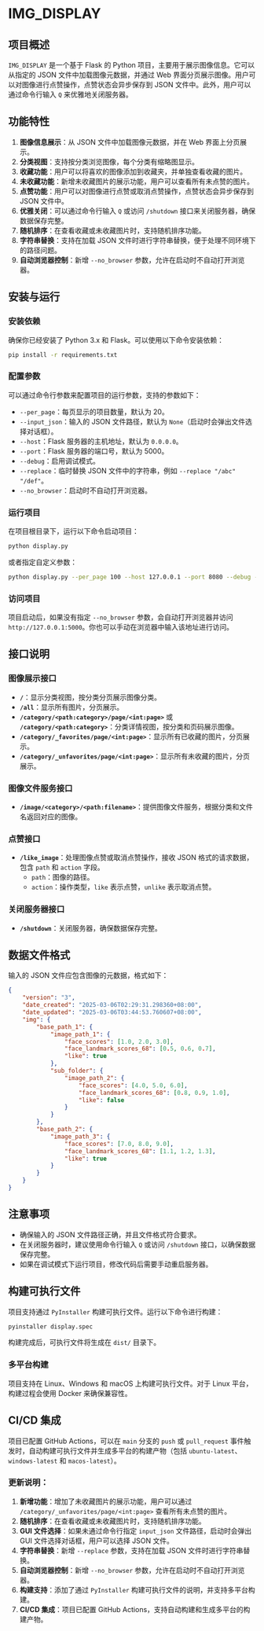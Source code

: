 # IMG_DISPLAY

## 项目概述
`IMG_DISPLAY` 是一个基于 Flask 的 Python 项目，主要用于展示图像信息。它可以从指定的 JSON 文件中加载图像元数据，并通过 Web 界面分页展示图像。用户可以对图像进行点赞操作，点赞状态会异步保存到 JSON 文件中。此外，用户可以通过命令行输入 `Q` 来优雅地关闭服务器。

## 功能特性
1. **图像信息展示**：从 JSON 文件中加载图像元数据，并在 Web 界面上分页展示。
2. **分类视图**：支持按分类浏览图像，每个分类有缩略图显示。
3. **收藏功能**：用户可以将喜欢的图像添加到收藏夹，并单独查看收藏的图片。
4. **未收藏功能**：新增未收藏图片的展示功能，用户可以查看所有未点赞的图片。
5. **点赞功能**：用户可以对图像进行点赞或取消点赞操作，点赞状态会异步保存到 JSON 文件中。
6. **优雅关闭**：可以通过命令行输入 `Q` 或访问 `/shutdown` 接口来关闭服务器，确保数据保存完整。
7. **随机排序**：在查看收藏或未收藏图片时，支持随机排序功能。
8. **字符串替换**：支持在加载 JSON 文件时进行字符串替换，便于处理不同环境下的路径问题。
9. **自动浏览器控制**：新增 `--no_browser` 参数，允许在启动时不自动打开浏览器。

## 安装与运行

### 安装依赖
确保你已经安装了 Python 3.x 和 Flask。可以使用以下命令安装依赖：
```bash
pip install -r requirements.txt
```

### 配置参数
可以通过命令行参数来配置项目的运行参数，支持的参数如下：
- `--per_page`：每页显示的项目数量，默认为 20。
- `--input_json`：输入的 JSON 文件路径，默认为 `None`（启动时会弹出文件选择对话框）。
- `--host`：Flask 服务器的主机地址，默认为 `0.0.0.0`。
- `--port`：Flask 服务器的端口号，默认为 5000。
- `--debug`：启用调试模式。
- `--replace`：临时替换 JSON 文件中的字符串，例如 `--replace "/abc" "/def"`。
- `--no_browser`：启动时不自动打开浏览器。

### 运行项目
在项目根目录下，运行以下命令启动项目：
```bash
python display.py
```
或者指定自定义参数：
```bash
python display.py --per_page 100 --host 127.0.0.1 --port 8080 --debug --replace "/abc" "/def" --no_browser
```

### 访问项目
项目启动后，如果没有指定 `--no_browser` 参数，会自动打开浏览器并访问 `http://127.0.0.1:5000`。你也可以手动在浏览器中输入该地址进行访问。

## 接口说明
### 图像展示接口
- **`/`**：显示分类视图，按分类分页展示图像分类。
- **`/all`**：显示所有图片，分页展示。
- **`/category/<path:category>/page/<int:page>`** 或 **`/category/<path:category>`**：分类详情视图，按分类和页码展示图像。
- **`/category/_favorites/page/<int:page>`**：显示所有已收藏的图片，分页展示。
- **`/category/_unfavorites/page/<int:page>`**：显示所有未收藏的图片，分页展示。

### 图像文件服务接口
- **`/image/<category>/<path:filename>`**：提供图像文件服务，根据分类和文件名返回对应的图像。

### 点赞接口
- **`/like_image`**：处理图像点赞或取消点赞操作，接收 JSON 格式的请求数据，包含 `path` 和 `action` 字段。
    - `path`：图像的路径。
    - `action`：操作类型，`like` 表示点赞，`unlike` 表示取消点赞。

### 关闭服务器接口
- **`/shutdown`**：关闭服务器，确保数据保存完整。

## 数据文件格式
输入的 JSON 文件应包含图像的元数据，格式如下：
```json
{
    "version": "3",
    "date_created": "2025-03-06T02:29:31.298360+08:00",
    "date_updated": "2025-03-06T03:44:53.760607+08:00",
    "img": {
        "base_path_1": {
            "image_path_1": {
                "face_scores": [1.0, 2.0, 3.0],
                "face_landmark_scores_68": [0.5, 0.6, 0.7],
                "like": true
            },
            "sub_folder": {
                "image_path_2": {
                    "face_scores": [4.0, 5.0, 6.0],
                    "face_landmark_scores_68": [0.8, 0.9, 1.0],
                    "like": false
                }
            }
        },
        "base_path_2": {
            "image_path_3": {
                "face_scores": [7.0, 8.0, 9.0],
                "face_landmark_scores_68": [1.1, 1.2, 1.3],
                "like": true
            }
        }
    }
}
```

## 注意事项
- 确保输入的 JSON 文件路径正确，并且文件格式符合要求。
- 在关闭服务器时，建议使用命令行输入 `Q` 或访问 `/shutdown` 接口，以确保数据保存完整。
- 如果在调试模式下运行项目，修改代码后需要手动重启服务器。

## 构建可执行文件
项目支持通过 `PyInstaller` 构建可执行文件。运行以下命令进行构建：
```bash
pyinstaller display.spec
```
构建完成后，可执行文件将生成在 `dist/` 目录下。

### 多平台构建
项目支持在 Linux、Windows 和 macOS 上构建可执行文件。对于 Linux 平台，构建过程会使用 Docker 来确保兼容性。

## CI/CD 集成
项目已配置 GitHub Actions，可以在 `main` 分支的 `push` 或 `pull_request` 事件触发时，自动构建可执行文件并生成多平台的构建产物（包括 `ubuntu-latest`、`windows-latest` 和 `macos-latest`）。

### 更新说明：
1. **新增功能**：增加了未收藏图片的展示功能，用户可以通过 `/category/_unfavorites/page/<int:page>` 查看所有未点赞的图片。
2. **随机排序**：在查看收藏或未收藏图片时，支持随机排序功能。
3. **GUI 文件选择**：如果未通过命令行指定 `input_json` 文件路径，启动时会弹出 GUI 文件选择对话框，用户可以选择 JSON 文件。
4. **字符串替换**：新增 `--replace` 参数，支持在加载 JSON 文件时进行字符串替换。
5. **自动浏览器控制**：新增 `--no_browser` 参数，允许在启动时不自动打开浏览器。
6. **构建支持**：添加了通过 `PyInstaller` 构建可执行文件的说明，并支持多平台构建。
7. **CI/CD 集成**：项目已配置 GitHub Actions，支持自动构建和生成多平台的构建产物。